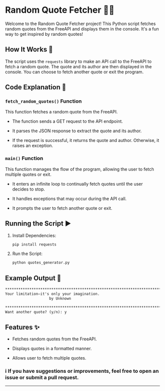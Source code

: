 # Random Quote Fetcher 📝✨

Welcome to the Random Quote Fetcher project! This Python script fetches random quotes from the FreeAPI and displays them in the console. It's a fun way to get inspired by random quotes!

## How It Works 🔧

The script uses the `requests` library to make an API call to the FreeAPI to fetch a random quote. The quote and its author are then displayed in the console. You can choose to fetch another quote or exit the program.

## Code Explanation 🧐

### `fetch_random_quotes()` Function

This function fetches a random quote from the FreeAPI.

- The function sends a GET request to the API endpoint.

- It parses the JSON response to extract the quote and its author.

- If the request is successful, it returns the quote and author. Otherwise, it raises an exception.

### `main()` Function

This function manages the flow of the program, allowing the user to fetch multiple quotes or exit.

- It enters an infinite loop to continually fetch quotes until the user decides to stop.

- It handles exceptions that may occur during the API call.

- It prompts the user to fetch another quote or exit.

## Running the Script ▶️

1. Install Dependencies:

	```bash
	pip install requests
	```

1. Run the Script:

	```bash
	python quotes_generator.py
	```

## Example Output 🎉

```md
******************************************************************************************************************************************************
Your limitation—it's only your imagination.
					by Unknown

******************************************************************************************************************************************************
Want another quote? (y/n): y
```

## Features ✨

- Fetches random quotes from the FreeAPI.

- Displays quotes in a formatted manner.

- Allows user to fetch multiple quotes.

### ℹ If you have suggestions or improvements, feel free to open an issue or submit a pull request.

---